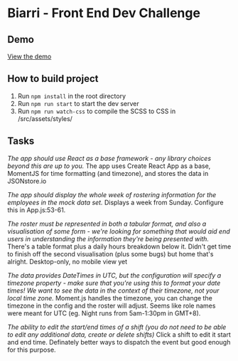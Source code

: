 # Biarri - Front End Dev Challenge

## Demo

[View the demo](https://so-rostering-app.surge.sh)

## How to build project

1. Run `npm install` in the root directory
2. Run `npm run start` to start the dev server
3. Run `npm run watch-css` to compile the SCSS to CSS in /src/assets/styles/

## Tasks

 *The app should use React as a base framework - any library choices beyond this are up to you.*
The app uses Create React App as a base, MomentJS for time formatting (and timezone), and stores the data in JSONstore.io

 *The app should display the whole week of rostering information for the employees in the mock data set.*
Displays a week from Sunday. Configure this in App.js:53-61.

 *The roster must be represented in both a tabular format, and also a visualisation of some form - we're looking for something that would aid end users in understanding the information they're being presented with.*
There's a table format plus a daily hours breakdown below it. Didn't get time to finish off the second visualisation (plus some bugs) but home that's alright. Desktop-only, no mobile view yet

*The data provides DateTimes in UTC, but the configuration will specify a timezone property - make sure that you're using this to format your date times! We want to see the data in the context of their timezone, not your local time zone.*
Moment.js handles the timezone, you can change the timezone in the config and the roster will adjust. Seems like role names were meant for UTC (eg. Night runs from 5am-1:30pm in GMT+8).

*The ability to edit the start/end times of a shift (you do not need to be able to edit any additional data, create or delete shifts)*
Click a shift to edit it start and end time. Definately better ways to dispatch the event but good enough for this purpose.


